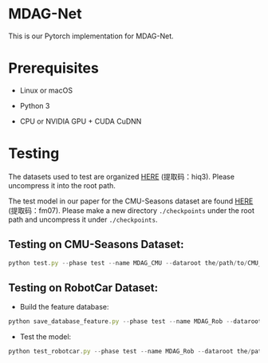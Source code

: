 # MDAG-Net

This is our Pytorch implementation for MDAG-Net.

# Prerequisites

* Linux or macOS

* Python 3

* CPU or NVIDIA GPU + CUDA CuDNN

# Testing

The datasets used to test are organized [HERE](https://pan.baidu.com/s/1k-09cTk3if7YdbpJoIVbQw) (提取码：hiq3). Please uncompress it into the root path. 

The test model in our paper for the CMU-Seasons dataset are found [HERE](https://pan.baidu.com/s/1OaAY-WOgrS3f6qqtlbsIxw) (提取码：fm07). Please make a new directory `./checkpoints` under the root path and uncompress it under `./checkpoints`. 

## Testing on CMU-Seasons Dataset:

```javascript
python test.py --phase test --name MDAG_CMU --dataroot the/path/to/CMU_urban --n_domains 12 --which_epoch 70 --serial_test --gpu_ids 0 --which_slice XXX --test_using_cos --mean_cos
```

## Testing on RobotCar Dataset:

* Build the feature database:

```javascript
python save_database_feature.py --phase test --name MDAG_Rob --dataroot the/path/to/RobotCar_rear --n_domains 10 --whih_epoch 70 --serial_test --gpu_ids 0 --test_using_cos --mean_cos --which_slice 1
```

* Test the model:
```javascript
python test_robotcar.py --phase test --name MDAG_Rob --dataroot the/path/to/RobotCar_rear --n_domains 10 --which_epoch 70 --serial_test --gpu_ids 0 --which_slice 1 --test_using_cos --mean_cos
```
